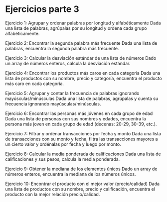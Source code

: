 # Ejercicios parte 3

Ejercicio 1: Agrupar y ordenar palabras por longitud y alfabéticamente
Dada una lista de palabras, agrúpalas por su longitud y ordena cada grupo alfabéticamente.

Ejercicio 2: Encontrar la segunda palabra más frecuente
Dada una lista de palabras, encuentra la segunda palabra más frecuente.

Ejercicio 3: Calcular la desviación estándar de una lista de números
Dado un array de números enteros, calcula la desviación estándar.

Ejercicio 4: Encontrar los productos más caros en cada categoría
Dada una lista de productos con su nombre, precio y categoría, encuentra el producto más caro en cada categoría.

Ejercicio 5: Agrupar y contar la frecuencia de palabras ignorando mayúsculas/minúsculas
Dada una lista de palabras, agrúpalas y cuenta su frecuencia ignorando mayúsculas/minúsculas.

Ejercicio 6: Encontrar las personas más jóvenes en cada grupo de edad
Dada una lista de personas con sus nombres y edades, encuentra la persona más joven en cada grupo de edad (decenas: 20-29, 30-39, etc.).

Ejercicio 7: Filtrar y ordenar transacciones por fecha y monto
Dada una lista de transacciones con su monto y fecha, filtra las transacciones mayores a un cierto valor y ordénalas por fecha y luego por monto.

Ejercicio 8: Calcular la media ponderada de calificaciones
Dada una lista de calificaciones y sus pesos, calcula la media ponderada.

Ejercicio 9: Obtener la mediana de los elementos únicos
Dado un array de números enteros, encuentra la mediana de los números únicos.

Ejercicio 10: Encontrar el producto con el mejor valor (precio/calidad)
Dada una lista de productos con su nombre, precio y calificación, encuentra el producto con la mejor relación precio/calidad.
